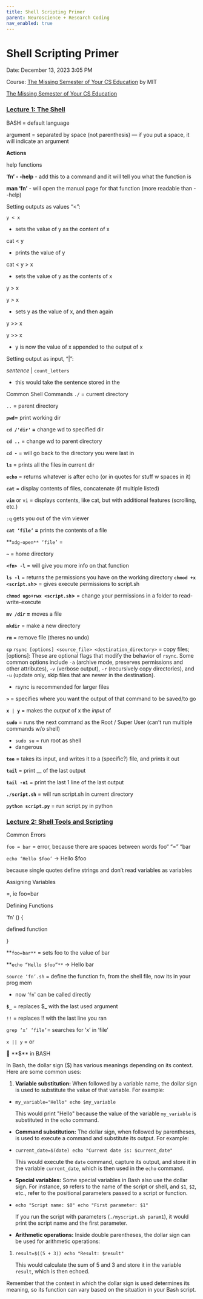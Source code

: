 ```yaml
---
title: Shell Scripting Primer
parent: Neuroscience + Research Coding
nav_enabled: true 
---
```


# Shell Scripting Primer

Date: December 13, 2023 3:05 PM

Course: [The Missing Semester of Your CS Education](https://missing.csail.mit.edu/) by MIT 

[The Missing Semester of Your CS Education](https://missing.csail.mit.edu/)


### [Lecture 1: The Shell](https://missing.csail.mit.edu/2020/course-shell/)

BASH = default language

argument = separated by space (not parenthesis) — if you put a space, it will indicate an argument

**Actions**

help functions

‘**fn’ - -help**    - add this to a command and it will tell you what the function is

**man ‘fn’** - will open the manual page for that function (more readable than - -help)

Setting outputs as values “<”:

`y < x` 

- sets the value of y as the content of x

cat < y

- prints the value of y

cat < y > x

- sets the value of y as the contents of x

y > x

y > x

- sets y as the value of x, and then again

y >> x

y >> x

- y is now the value of x appended to the output of x

Setting output as input, “|”:

*sentence* | `count_letters`

- this would take the sentence stored in the

Common Shell Commands
`./` = current directory

`..` = parent directory

**`pwd`=** print working dir

**`cd /'dir'` =** change wd to specified dir

**`cd ..`** = change wd to parent directory

**`cd -`** = will go back to the directory you were last in 

**`ls`** = prints all the files in current dir

**`echo`** = returns whatever is after echo (or in quotes for stuff w spaces in it)

**`cat`** = display contents of files, concatenate (if multiple listed)

**`vim`** or `vi` = displays contents, like cat, but with additional features (scrolling, etc.)

`:q` gets you out of the vim viewer

**`cat ‘file’` =** prints the contents of a file

**`xdg-open** ‘file’` = 

**`~`** = home directory

**`<fn> -l`** = will give you more info on that function

**`ls -l`** = returns the permissions you have on the working directory
**`chmod +x <script.sh`>** = gives execute permissions to script.sh 

**`chmod ugo+rwx <script.sh`>** = change your permissions in a folder to read-write-execute 

**`mv /dir` =** moves a file

**`mkdir`** = make a new directory

**`rm`** = remove file (theres no undo)

**`cp`** 
`rsync [options] <source_file> <destination_directory>` = copy files; [options]: These are optional flags that modify the behavior of `rsync`. Some common options include `-a` (archive mode, preserves permissions and other attributes), `-v` (verbose output), `-r` (recursively copy directories), and `-u` (update only, skip files that are newer in the destination).

- rsync is recommended for larger files

**`>`** = specifies where you want the output of that command to be saved/to go

**`x | y`** = makes the *output* of x the *input* of 

**`sudo`** = runs the next command as the Root / Super User (can’t run multiple commands w/o shell) 

- `sudo su` = run root as shell
- dangerous

**`tee`** = takes its input, and writes it to a (specific?) file, and prints it out

**`tail`** = print __ of the last output

**`tail -n1`** = print the last 1 line of the last output

**`./script.sh`** = will run script.sh in current directory

**`python script.py`** = run script.py in python

### [Lecture 2: Shell Tools and Scripting](https://missing.csail.mit.edu/2020/shell-tools/)

Common Errors

`foo = bar`  = error, because there are spaces between words foo“ “=” “bar

`echo ‘Hello $foo’` → Hello $foo

because single quotes define strings and don’t read variables as variables

Assigning Variables

=, ie foo=bar

Defining Functions

‘fn’ () {

defined function

}

**`foo=bar**`   = sets foo to the value of bar

**`echo “Hello $foo”**` → Hello bar

`source ‘fn’.sh` = define the function fn, from the shell file, now its in your prog mem

- now ‘`fn`' can be called directly

**`$_`** = replaces $_ with the last used argument

`!!` = replaces !! with the last line you ran

`grep ‘x’ ‘file’`= searches for ‘x’ in ‘file’

`x || y` = or 

<aside>
🌄 **$** in BASH

In Bash, the dollar sign ($) has various meanings depending on its context. Here are some common uses:

1. **Variable substitution:** When followed by a variable name, the dollar sign is used to substitute the value of that variable. For example:
- `my_variable="Hello"
echo $my_variable`
    
    This would print "Hello" because the value of the variable `my_variable` is substituted in the `echo` command.
    
- **Command substitution:** The dollar sign, when followed by parentheses, is used to execute a command and substitute its output. For example:
- `current_date=$(date)
echo "Current date is: $current_date"`
    
    This would execute the `date` command, capture its output, and store it in the variable `current_date`, which is then used in the `echo` command.
    
- **Special variables:** Some special variables in Bash also use the dollar sign. For instance, `$0` refers to the name of the script or shell, and `$1`, `$2`, etc., refer to the positional parameters passed to a script or function.
- `echo "Script name: $0"
echo "First parameter: $1"`
    
    If you run the script with parameters (`./myscript.sh param1`), it would print the script name and the first parameter.
    
- **Arithmetic operations:** Inside double parentheses, the dollar sign can be used for arithmetic operations:
1. `result=$((5 + 3))
echo "Result: $result"`
    
    This would calculate the sum of 5 and 3 and store it in the variable `result`, which is then echoed.
    

Remember that the context in which the dollar sign is used determines its meaning, so its function can vary based on the situation in your Bash script.

</aside>
